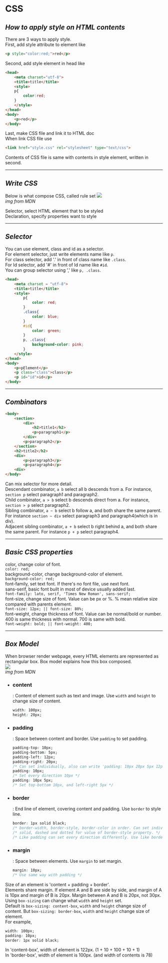 # **CSS**

## *How to apply style on HTML contents*
There are 3 ways to apply style.   
First, add style attribute to element like
```html
<p style="color:red;">red</p>
```
Second, add style element in head like
```html
<head>
    <meta charset="utf-8">
    <title>title</title>
    <style>
    p{
        color:red;
    }
    </style>
</head>
<body>
    <p>red</p>
</body>
```
Last, make CSS file and link it to HTML doc   
When link CSS file use
```html
<link href="style.css" rel="stylesheet" type="text/css">
```
Contents of CSS file is same with contents in style element, written in second.

---
## *Write CSS*
Below is what compose CSS, called rule set
![](https://developer.mozilla.org/en-US/docs/Learn/Getting_started_with_the_web/CSS_basics/css-declaration-small.png)   
*img from MDN*

Selector, select HTML element that to be styled  
Declaration, specify properties want to style   

---
## *Selector*
You can use element, class and id as a selector.   
For element selector, just write elements name like ```p```.   
For class selector, add '.' in front of class name like ```.class```.   
For Id selector, add '#' in front of Id name like ```#id```.   
You can group selector using ',' like ```p, .class```.
```html
<head>
    <meta charset = "utf-8">
    <title>title</title>
    <style>
        p{
            color: red;
        }
        .class{
            color: blue;
        }
        #id{
            color: green;
        }
        p, .class{
            background-color: pink;
        }
    </style>
</head>
<body>
    <p>pElement</p>
    <p class="class">class</p>
    <p id="id">id</p>
</body>
```

---
## *Combinators*
```html
<body>
    <section>
        <div>
            <h2>title1</h2>
            <p>paragraph1</p>
        </div>
        <p>paragraph2</p>
    </section>
    <h2>title2</h2>
    <div>
        <p>paragraph3</p>
        <p>paragraph4</p>
    <div>
</body>
```
Can mix selector for more detail.   
Descendant combinator, ```a b``` select all b descends from a. For instance, ```section p``` select paragraph1 and paragraph2.   
Child combinator, ```a > b``` select b descends direct from a. For instance, ```section > p``` select paragraph2.   
Sibling combinator, ```a ~ b``` select b follow a, and both share the same parent. For instance ```section ~ div``` select paragraph3 and paragraph4(which is in div).  
Adjacent sibling combinator, ```a + b``` select b right behind a, and both share the same parent. For instance ```p + p``` select paragraph4.   

---
## *Basic CSS properties*
color, change color of font.  
```color: red;```  
background-color, change background-color of element.   
```background-color: red;```  
font-family, set text font. If there's no font file, use next font.   
sans-serif, basic font built in most of device usually added last.   
```font-family: lato, serif, 'Times New Roman', sans-serif;```   
font-size, change size of font. Value can be px or %. % mean relative size compared with parents element.   
```font-size: 12px; || font-size: 80%;```    
font-weight, change thickness of font. Value can be normal/bold or number. 400 is same thickness with normal. 700 is same with bold.   
```font-weight: bold; || font-weight: 400;```   

---
## *Box Model*
When browser render webpage, every HTML elements are represented as rectangular box. Box model explains how this box composed.   
![](https://developer.mozilla.org/en-US/docs/Web/CSS/CSS_Box_Model/Introduction_to_the_CSS_box_model/boxmodel-(3).png)   
*img from MDN*   

- ### content   
    : Content of element such as text and image. Use ```width``` and ```height``` to change size of content.
    ```CSS
    width: 100px;
    height: 20px;
    ```
- ### padding   
    : Space between content and border. Use ```padding``` to set padding.
    ```CSS
    padding-top: 10px;
    padding-bottom: 5px;
    padding-left: 12px;
    padding-right: 20px;
    /* Can set individually, also can write 'padding: 10px 20px 5px 12px;' top right bottom left in order. */
    padding: 10px;
    /* Set every direction 10px */
    padding: 10px 5px;
    /* Set top-bottom 10px, and left-right 5px */
    ```
- ### border
    : End line of element, covering content and padding. Use ```border``` to style line.
    ```CSS
    border: 1px solid black;
    /* border-width, border-style, border-color in order. Can set individually too.*/
    /* solid, dashed and dotted for value of border-style property. */
    /* Like padding can set every direction differently. Use like border-top. */
    ```

- ### margin
    : Space between elements. Use ```margin``` to set margin.
    ```CSS
    margin: 10px;
    /* Use same way with padding */
    ```

Size of an element is 'content + padding + border'.   
Elements share margin. If element A and B are side by side, and margin of A is 10px and margin of B is 20px. Margin between A and B is 20px, not 30px.   
Using ```box-sizing``` can change what ```width``` and ```height``` set.   
Default is ```box-sizing: content-box```, ```width``` and ```height``` change size of content. But ```box-sizing: border-box```, ```width``` and ```height``` change size of element.   
For example,
```CSS
width: 100px;
padding: 10px;
border: 1px solid black;
```
In 'content-box', width of element is 122px. (1 + 10 + 100 + 10 + 1)   
In 'border-box', width of element is 100px. (and width of contents is 78)